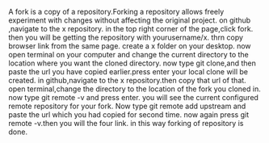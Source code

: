 A fork is a copy of a repository.Forking a repository allows freely experiment with changes without affecting the original project.
on github ,navigate to the x repository.
in the top right corner of the page,click fork.
then you will be getting the repository with yourusername/x.
thrn copy browser link from the same page.
create a x folder on your desktop.
now open terminal on your computer and change the current directory to the location where you want the cloned directory.
now type git clone,and then paste the url you have copied earlier.press enter
your local clone will be created.
in github,navigate to the x repository.then copy that url of that.
open terminal,change the directory to the location of the fork you cloned in.
now type git remote -v and press enter.
you will see the current configured remote repository for your fork.
Now type git remote add upstream and paste the url which you had copied for second time.
now again press git remote -v.then you will the four link.
in this way forking of repository is done.


